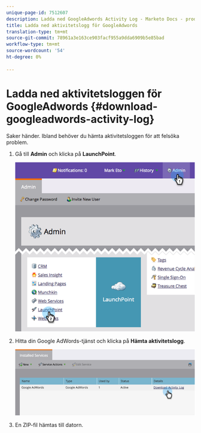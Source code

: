 ```yaml
---
unique-page-id: 7512607
description: Ladda ned GoogleAdwords Activity Log - Marketo Docs - produktdokumentation
title: Ladda ned aktivitetslogg för GoogleAdwords
translation-type: tm+mt
source-git-commit: 78961a3e163ce903facf955a9dda6909b5e85bad
workflow-type: tm+mt
source-wordcount: '54'
ht-degree: 0%

---
```



# Ladda ned aktivitetsloggen för GoogleAdwords {#download-googleadwords-activity-log}

Saker händer. Ibland behöver du hämta aktivitetsloggen för att felsöka problem.

1. Gå till **Admin** och klicka på **LaunchPoint**.

   ![](assets/image2015-4-22-15-3a33-3a47.png)

1. Hitta din Google AdWords-tjänst och klicka på **Hämta aktivitetslogg**.

   ![](assets/image2015-4-22-17-3a49-3a49.png)

1. En ZIP-fil hämtas till datorn.
